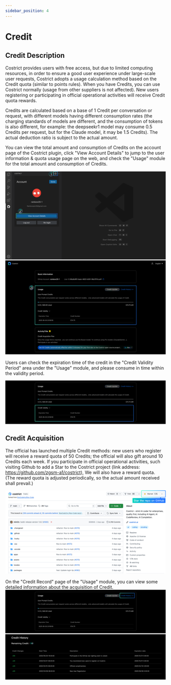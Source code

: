 ```yaml
---
sidebar_position: 4
---
```


# Credit 

## Credit Description

Costrict provides users with free access, but due to limited computing resources, in order to ensure a good user experience under large-scale user requests, Costrict adopts a usage calculation method based on the Credit quota (similar to points rules). When you have Credits, you can use Costrict normally (usage from other suppliers is not affected). New users registering or participating in official operational activities will receive Credit quota rewards.

Credits are calculated based on a base of 1 Credit per conversation or request, with different models having different consumption rates (the charging standards of models are different, and the consumption of tokens is also different, for example: the deepseekr1 model may consume 0.5 Credits per request, but for the Claude model, it may be 1.5 Credits). The actual deduction ratio is subject to the actual amount.

You can view the total amount and consumption of Credits on the account page of the Costrict plugin, click "View Account Details" to jump to the user information & quota usage page on the web, and check the "Usage" module for the total amount and consumption of Credits.

![alt text](./credit/1.png)
![alt text](./credit/2.png)

Users can check the expiration time of the credit in the "Credit Validity Period" area under the "Usage" module, and please consume in time within the validity period.

![alt text](./credit/3.png)

## Credit Acquisition

The official has launched multiple Credit methods: new users who register will receive a reward quota of 50 Credits; the official will also gift around 10 Credits each week. If you participate in official operational activities, such visiting Github to add a Star to the Costrict project (link address: https://github.com/zgsm-a1/costrict), We will also have a reward quota. (The reward quota is adjusted periodically, so the actual amount received shall prevail.)

![alt text](./credit/4.png)

On the "Credit Record" page of the "Usage" module, you can view some detailed information about the acquisition of Credit. 
![alt text](./credit/5.png)
![alt text](./credit/6.png)

